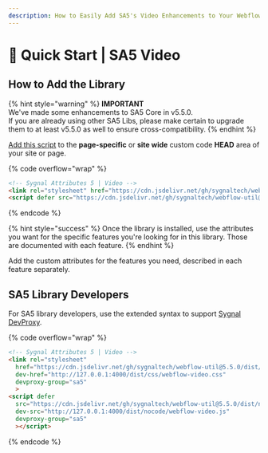 ```yaml
---
description: How to Easily Add SA5's Video Enhancements to Your Webflow Site
---
```


# 🚀 Quick Start | SA5 Video

## How to Add the Library  <a href="#step-1---add-the-library" id="step-1---add-the-library"></a>

{% hint style="warning" %}
**IMPORTANT** \
We've made some enhancements to SA5 Core in v5.5.0. \
If you are already using other SA5 Libs, please make certain to upgrade them to at least v5.5.0 as well to ensure cross-compatibility.&#x20;
{% endhint %}

[Add this script](../overview/how-to-add-custom-code.md) to the **page-specific** or **site wide** custom code **HEAD** area of your site or page.&#x20;

{% code overflow="wrap" %}
```html
<!-- Sygnal Attributes 5 | Video --> 
<link rel="stylesheet" href="https://cdn.jsdelivr.net/gh/sygnaltech/webflow-util@5.5.0/dist/css/webflow-video.css"> 
<script defer src="https://cdn.jsdelivr.net/gh/sygnaltech/webflow-util@5.5.0/dist/nocode/webflow-video.js"></script>
```
{% endcode %}

{% hint style="success" %}
Once the library is installed, use the attributes you want for the specific features you're looking for in this library. Those are documented with each feature.&#x20;
{% endhint %}

Add the custom attributes for the features you need, described in each feature separately. &#x20;

## SA5 Library Developers

For SA5 library developers, use the extended syntax to support [Sygnal DevProxy](https://engine.sygnal.com/devproxy).&#x20;

{% code overflow="wrap" %}
```html
<!-- Sygnal Attributes 5 | Video --> 
<link rel="stylesheet" 
  href="https://cdn.jsdelivr.net/gh/sygnaltech/webflow-util@5.5.0/dist/css/webflow-video.css"
  dev-href="http://127.0.0.1:4000/dist/css/webflow-video.css"
  devproxy-group="sa5"
  > 
<script defer 
  src="https://cdn.jsdelivr.net/gh/sygnaltech/webflow-util@5.5.0/dist/nocode/webflow-video.js" 
  dev-src="http://127.0.0.1:4000/dist/nocode/webflow-video.js"
  devproxy-group="sa5"
  ></script>
```
{% endcode %}

















